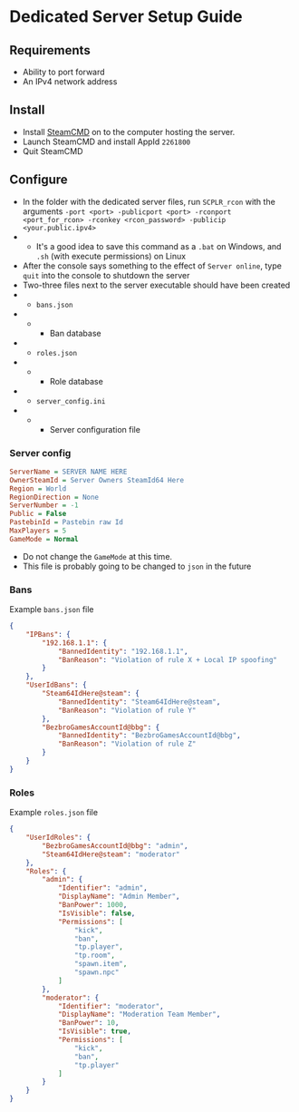 # Dedicated Server Setup Guide

## Requirements

- Ability to port forward
- An IPv4 network address

## Install

- Install [SteamCMD](https://developer.valvesoftware.com/wiki/SteamCMD) on to the computer hosting the server.
- Launch SteamCMD and install AppId `2261800`
- Quit SteamCMD

## Configure

- In the folder with the dedicated server files, run `SCPLR_rcon` with the arguments `-port <port> -publicport <port> -rconport <port_for_rcon> -rconkey <rcon_password> -publicip <your.public.ipv4>`
- - It's a good idea to save this command as a `.bat` on Windows, and `.sh` (with execute permissions) on Linux
- After the console says something to the effect of `Server online`, type `quit` into the console to shutdown the server
- Two-three files next to the server executable should have been created
- - `bans.json`
- - - Ban database
- - `roles.json`
- - - Role database
- - `server_config.ini`
- - - Server configuration file

### Server config

```ini
ServerName = SERVER NAME HERE
OwnerSteamId = Server Owners SteamId64 Here
Region = World
RegionDirection = None
ServerNumber = -1
Public = False
PastebinId = Pastebin raw Id
MaxPlayers = 5
GameMode = Normal
```

- Do not change the `GameMode` at this time.
- This file is probably going to be changed to `json` in the future

### Bans

Example `bans.json` file
```json
{
    "IPBans": {
        "192.168.1.1": {
            "BannedIdentity": "192.168.1.1",
            "BanReason": "Violation of rule X + Local IP spoofing"
        }
    },
    "UserIdBans": {
        "Steam64IdHere@steam": {
            "BannedIdentity": "Steam64IdHere@steam",
            "BanReason": "Violation of rule Y"
        },
        "BezbroGamesAccountId@bbg": {
            "BannedIdentity": "BezbroGamesAccountId@bbg",
            "BanReason": "Violation of rule Z"
        }
    }
}
```

### Roles

Example `roles.json` file
```json
{
    "UserIdRoles": {
        "BezbroGamesAccountId@bbg": "admin",
        "Steam64IdHere@steam": "moderator"
    },
    "Roles": {
        "admin": {
            "Identifier": "admin",
            "DisplayName": "Admin Member",
            "BanPower": 1000,
            "IsVisible": false,
            "Permissions": [
                "kick",
                "ban",
                "tp.player",
                "tp.room",
                "spawn.item",
                "spawn.npc"
            ]
        },
        "moderator": {
            "Identifier": "moderator",
            "DisplayName": "Moderation Team Member",
            "BanPower": 10,
            "IsVisible": true,
            "Permissions": [
                "kick",
                "ban",
                "tp.player"
            ]
        }
    }
}
```
